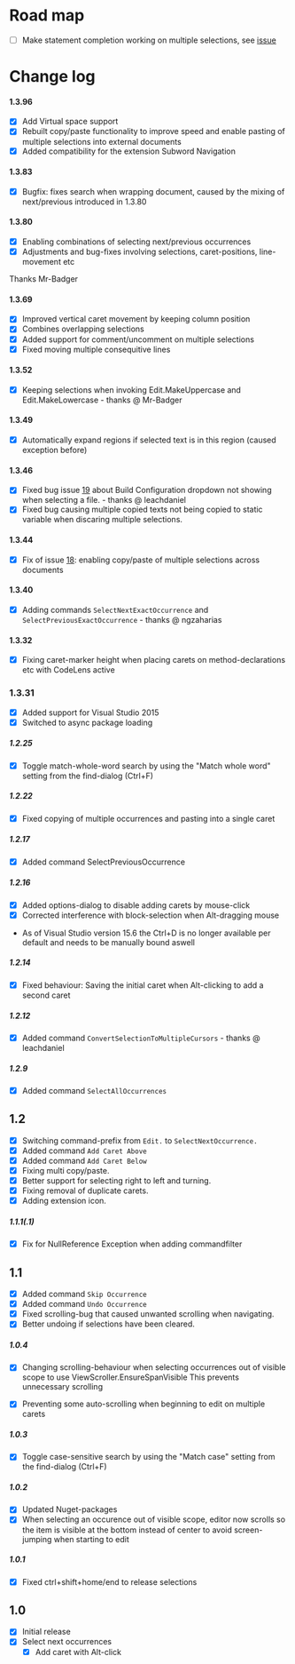 # Road map
- [ ] Make statement completion working on multiple selections, see [issue](https://github.com/2mas/SelectNextOccurrence/issues/5)

# Change log

#### 1.3.96
- [x] Add Virtual space support
- [x] Rebuilt copy/paste functionality to improve speed and enable pasting of multiple selections into external documents
- [x] Added compatibility for the extension Subword Navigation

#### 1.3.83
- [x] Bugfix: fixes search when wrapping document, caused by the mixing of next/previous introduced in 1.3.80

#### 1.3.80
- [x] Enabling combinations of selecting next/previous occurrences
- [x] Adjustments and bug-fixes involving selections, caret-positions, line-movement etc

Thanks Mr-Badger

#### 1.3.69
- [x] Improved vertical caret movement by keeping column position
- [x] Combines overlapping selections
- [x] Added support for comment/uncomment on multiple selections
- [x] Fixed moving multiple consequitive lines

#### 1.3.52
- [x] Keeping selections when invoking Edit.MakeUppercase and Edit.MakeLowercase - thanks @ Mr-Badger

#### 1.3.49
- [x] Automatically expand regions if selected text is in this region (caused exception before)

#### 1.3.46
- [x] Fixed bug issue [19](https://github.com/2mas/SelectNextOccurrence/issues/19) about Build Configuration dropdown not showing when selecting a file. - thanks @ leachdaniel
- [x] Fixed bug causing multiple copied texts not being copied to static variable when discaring multiple selections.

#### 1.3.44
- [x] Fix of issue [18](https://github.com/2mas/SelectNextOccurrence/issues/18): enabling copy/paste of multiple selections across documents

#### 1.3.40
- [x] Adding commands ```SelectNextExactOccurrence``` and ```SelectPreviousExactOccurrence``` - thanks @ ngzaharias

#### 1.3.32
- [x] Fixing caret-marker height when placing carets on method-declarations etc with CodeLens active

### 1.3.31
- [x] Added support for Visual Studio 2015
- [x] Switched to async package loading

##### 1.2.25
- [x] Toggle match-whole-word search by using the "Match whole word" setting from the find-dialog (Ctrl+F)

##### 1.2.22
- [x] Fixed copying of multiple occurrences and pasting into a single caret

##### 1.2.17
- [x] Added command SelectPreviousOccurrence
##### 1.2.16
- [x] Added options-dialog to disable adding carets by mouse-click
- [x] Corrected interference with block-selection when Alt-dragging mouse
- As of Visual Studio version 15.6 the Ctrl+D is no longer available per default and needs to be manually bound aswell
##### 1.2.14
- [x] Fixed behaviour: Saving the initial caret when Alt-clicking to add a second caret

##### 1.2.12
- [x] Added command ```ConvertSelectionToMultipleCursors``` - thanks @ leachdaniel

##### 1.2.9
- [x] Added command ```SelectAllOccurrences```

## 1.2
- [x] Switching command-prefix from ```Edit.``` to ```SelectNextOccurrence.```
- [x] Added command ```Add Caret Above```
- [x] Added command ```Add Caret Below```
- [x] Fixing multi copy/paste.
- [x] Better support for selecting right to left and turning.
- [x] Fixing removal of duplicate carets.
- [x] Adding extension icon.

##### 1.1.1(.1)
- [x] Fix for NullReference Exception when adding commandfilter

## 1.1
- [x] Added command ```Skip Occurrence```
- [x] Added command ```Undo Occurrence```
- [x] Fixed scrolling-bug that caused unwanted scrolling when navigating.
- [x] Better undoing if selections have been cleared.

##### 1.0.4
- [x] Changing scrolling-behaviour when selecting occurrences out of visible scope to use ViewScroller.EnsureSpanVisible
    This prevents unnecessary scrolling
- [x] Preventing some auto-scrolling when beginning to edit on multiple carets


##### 1.0.3
- [x] Toggle case-sensitive search by using the "Match case" setting from the find-dialog (Ctrl+F)

##### 1.0.2
- [x] Updated Nuget-packages
- [x] When selecting an occurence out of visible scope, editor now scrolls so the item is visible at the bottom instead of center to avoid screen-jumping when starting to edit

##### 1.0.1
- [x] Fixed ctrl+shift+home/end to release selections

## 1.0

- [x] Initial release
- [x] Select next occurrences
  - [x] Add caret with Alt-click
